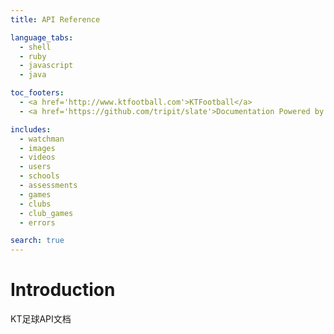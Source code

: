 ```yaml
---
title: API Reference

language_tabs:
  - shell
  - ruby
  - javascript
  - java

toc_footers:
  - <a href='http://www.ktfootball.com'>KTFootball</a>
  - <a href='https://github.com/tripit/slate'>Documentation Powered by Slate</a>

includes:
  - watchman
  - images
  - videos
  - users
  - schools
  - assessments
  - games
  - clubs
  - club_games
  - errors

search: true
---
```


# Introduction

KT足球API文档